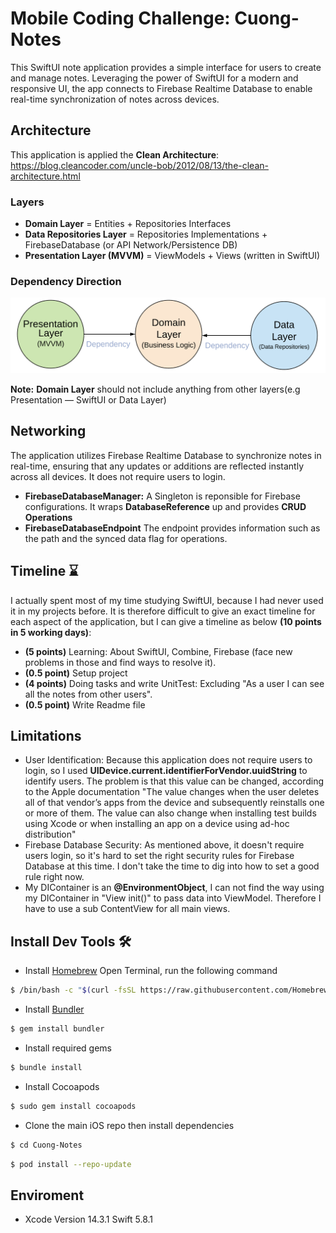 # Mobile Coding Challenge: Cuong-Notes

This SwiftUI note application provides a simple interface for users to create and manage notes. Leveraging the power of SwiftUI for a modern and responsive UI, the app connects to Firebase Realtime Database to enable real-time synchronization of notes across devices.

## Architecture
This application is applied the **Clean Architecture**: https://blog.cleancoder.com/uncle-bob/2012/08/13/the-clean-architecture.html 
### Layers
* **Domain Layer** = Entities + Repositories Interfaces
* **Data Repositories Layer** = Repositories Implementations + FirebaseDatabase (or API Network/Persistence DB) 
* **Presentation Layer (MVVM)** = ViewModels + Views (written in SwiftUI)

### Dependency Direction
![Alt text](CleanArchitectureDependencies.png?raw=true "Modules Dependencies")

**Note:** **Domain Layer** should not include anything from other layers(e.g Presentation — SwiftUI or Data Layer)

## Networking
The application utilizes Firebase Realtime Database to synchronize notes in real-time, ensuring that any updates or additions are reflected instantly across all devices. It does not require users to login. 
* **FirebaseDatabaseManager:** A Singleton is reponsible for Firebase configurations. It wraps **DatabaseReference** up and provides **CRUD Operations**
* **FirebaseDatabaseEndpoint** The endpoint provides information such as the path and the synced data flag for operations.

## Timeline ⌛️
I actually spent most of my time studying SwiftUI, because I had never used it in my projects before. It is therefore difficult to give an exact timeline for each aspect of the application, but I can give a timeline as below **(10 points in 5 working days)**:
* **(5 points)** Learning: About SwiftUI, Combine, Firebase (face new problems in those and find ways to resolve it).
* **(0.5 point)** Setup project
* **(4 points)** Doing tasks and write UnitTest: Excluding "As a user I can see all the notes from other users".
* **(0.5 point)**  Write Readme file

## Limitations

* User Identification: Because this application does not require users to login, so I used **UIDevice.current.identifierForVendor.uuidString** to identify users. The problem is that this value can be changed, according to the Apple documentation "The value changes when the user deletes all of that vendor’s apps from the device and subsequently reinstalls one or more of them. The value can also change when installing test builds using Xcode or when installing an app on a device using ad-hoc distribution"
* Firebase Database Security: As mentioned above, it doesn't require users login, so it's hard to set the right security rules for Firebase Database at this time. I don't take the time to dig into how to set a good rule right now.
* My DIContainer is an **@EnvironmentObject**, I can not find the way using my DIContainer in "View init()" to pass data into ViewModel. Therefore I have to use a sub ContentView for all main views.

## Install Dev Tools 🛠
-   Install [Homebrew](https://brew.sh)
Open Terminal, run the following command
```sh
$ /bin/bash -c "$(curl -fsSL https://raw.githubusercontent.com/Homebrew/install/HEAD/install.sh)"
```
-   Install [Bundler](https://bundler.io)
```sh
$ gem install bundler
```
-   Install required gems

```sh
$ bundle install
```
-   Install Cocoapods
```sh
$ sudo gem install cocoapods
```
-   Clone the main iOS repo then install dependencies
```sh
$ cd Cuong-Notes
```
```sh
$ pod install --repo-update
```


## Enviroment
* Xcode Version 14.3.1  Swift 5.8.1

